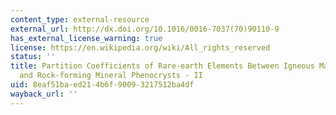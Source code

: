 ```yaml
---
content_type: external-resource
external_url: http://dx.doi.org/10.1016/0016-7037(70)90110-9
has_external_license_warning: true
license: https://en.wikipedia.org/wiki/All_rights_reserved
status: ''
title: Partition Coefficients of Rare-earth Elements Between Igneous Matrix Material
  and Rock-forming Mineral Phenocrysts - II
uid: 8eaf51ba-ed21-4b6f-9009-3217512ba4df
wayback_url: ''
---
```

